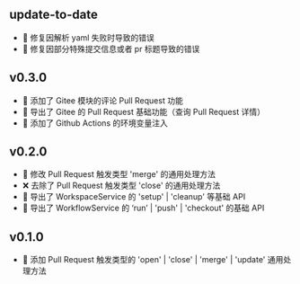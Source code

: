 ## update-to-date

-   🐛 修复因解析 yaml 失败时导致的错误
-   🐛 修复因部分特殊提交信息或者 pr 标题导致的错误

## v0.3.0

-   🚀 添加了 Gitee 模块的评论 Pull Request 功能
-   🚀 导出了 Gitee 的 Pull Request 基础功能（查询 Pull Request 详情）
-   🚀 添加了 Github Actions 的环境变量注入

## v0.2.0

-   🔧 修改 Pull Request 触发类型 'merge' 的通用处理方法
-   ❌ 去除了 Pull Request 触发类型 'close' 的通用处理方法
-   🚀 导出了 WorkspaceService 的 'setup' | 'cleanup' 等基础 API
-   🚀 导出了 WorkflowService 的 ‘run’ | 'push' | 'checkout' 的基础 API

## v0.1.0

-   🚀 添加 Pull Request 触发类型的 'open' | 'close' | 'merge' | 'update' 通用处理方法

